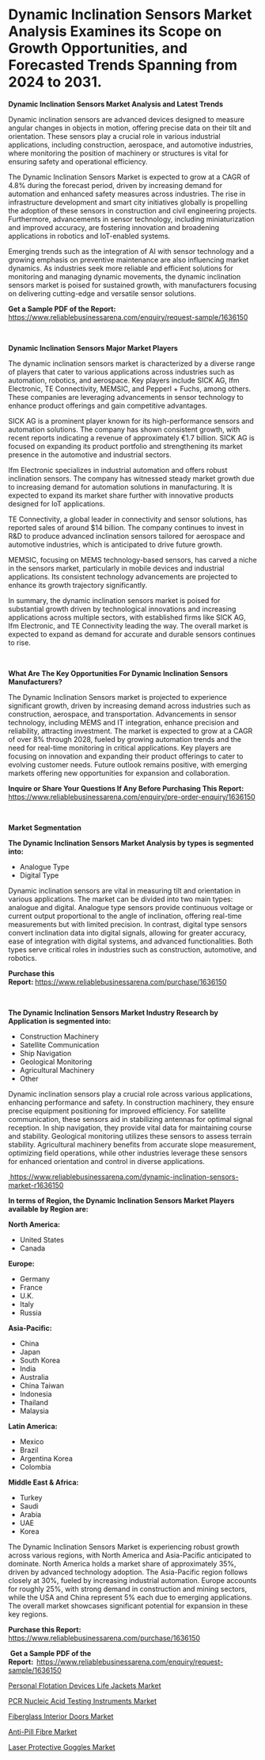 <p><h1>Dynamic Inclination Sensors Market Analysis Examines its Scope on Growth Opportunities, and Forecasted Trends Spanning from 2024 to 2031.</h1></p><p><strong>Dynamic Inclination Sensors Market Analysis and Latest Trends</strong></p>
<p><p>Dynamic inclination sensors are advanced devices designed to measure angular changes in objects in motion, offering precise data on their tilt and orientation. These sensors play a crucial role in various industrial applications, including construction, aerospace, and automotive industries, where monitoring the position of machinery or structures is vital for ensuring safety and operational efficiency.</p><p>The Dynamic Inclination Sensors Market is expected to grow at a CAGR of 4.8% during the forecast period, driven by increasing demand for automation and enhanced safety measures across industries. The rise in infrastructure development and smart city initiatives globally is propelling the adoption of these sensors in construction and civil engineering projects. Furthermore, advancements in sensor technology, including miniaturization and improved accuracy, are fostering innovation and broadening applications in robotics and IoT-enabled systems.</p><p>Emerging trends such as the integration of AI with sensor technology and a growing emphasis on preventive maintenance are also influencing market dynamics. As industries seek more reliable and efficient solutions for monitoring and managing dynamic movements, the dynamic inclination sensors market is poised for sustained growth, with manufacturers focusing on delivering cutting-edge and versatile sensor solutions.</p></p>
<p><strong>Get a Sample PDF of the Report:&nbsp;</strong> <a href="https://www.reliablebusinessarena.com/enquiry/request-sample/1636150">https://www.reliablebusinessarena.com/enquiry/request-sample/1636150</a></p>
<p>&nbsp;</p>
<p><strong>Dynamic Inclination Sensors Major Market Players</strong></p>
<p><p>The dynamic inclination sensors market is characterized by a diverse range of players that cater to various applications across industries such as automation, robotics, and aerospace. Key players include SICK AG, Ifm Electronic, TE Connectivity, MEMSIC, and Pepperl + Fuchs, among others. These companies are leveraging advancements in sensor technology to enhance product offerings and gain competitive advantages.</p><p>SICK AG is a prominent player known for its high-performance sensors and automation solutions. The company has shown consistent growth, with recent reports indicating a revenue of approximately €1.7 billion. SICK AG is focused on expanding its product portfolio and strengthening its market presence in the automotive and industrial sectors.</p><p>Ifm Electronic specializes in industrial automation and offers robust inclination sensors. The company has witnessed steady market growth due to increasing demand for automation solutions in manufacturing. It is expected to expand its market share further with innovative products designed for IoT applications.</p><p>TE Connectivity, a global leader in connectivity and sensor solutions, has reported sales of around $14 billion. The company continues to invest in R&D to produce advanced inclination sensors tailored for aerospace and automotive industries, which is anticipated to drive future growth.</p><p>MEMSIC, focusing on MEMS technology-based sensors, has carved a niche in the sensors market, particularly in mobile devices and industrial applications. Its consistent technology advancements are projected to enhance its growth trajectory significantly.</p><p>In summary, the dynamic inclination sensors market is poised for substantial growth driven by technological innovations and increasing applications across multiple sectors, with established firms like SICK AG, Ifm Electronic, and TE Connectivity leading the way. The overall market is expected to expand as demand for accurate and durable sensors continues to rise.</p></p>
<p>&nbsp;</p>
<p><strong>What Are The Key Opportunities For Dynamic Inclination Sensors Manufacturers?</strong></p>
<p><p>The Dynamic Inclination Sensors market is projected to experience significant growth, driven by increasing demand across industries such as construction, aerospace, and transportation. Advancements in sensor technology, including MEMS and IT integration, enhance precision and reliability, attracting investment. The market is expected to grow at a CAGR of over 8% through 2028, fueled by growing automation trends and the need for real-time monitoring in critical applications. Key players are focusing on innovation and expanding their product offerings to cater to evolving customer needs. Future outlook remains positive, with emerging markets offering new opportunities for expansion and collaboration.</p></p>
<p><strong>Inquire or Share Your Questions If Any Before Purchasing This Report:</strong> <a href="https://www.reliablebusinessarena.com/enquiry/pre-order-enquiry/1636150">https://www.reliablebusinessarena.com/enquiry/pre-order-enquiry/1636150</a></p>
<p>&nbsp;</p>
<p><strong>Market Segmentation</strong></p>
<p><strong>The Dynamic Inclination Sensors Market Analysis by types is segmented into:</strong></p>
<p><ul><li>Analogue Type</li><li>Digital Type</li></ul></p>
<p><p>Dynamic inclination sensors are vital in measuring tilt and orientation in various applications. The market can be divided into two main types: analogue and digital. Analogue type sensors provide continuous voltage or current output proportional to the angle of inclination, offering real-time measurements but with limited precision. In contrast, digital type sensors convert inclination data into digital signals, allowing for greater accuracy, ease of integration with digital systems, and advanced functionalities. Both types serve critical roles in industries such as construction, automotive, and robotics.</p></p>
<p><strong>Purchase this Report:&nbsp;</strong><a href="https://www.reliablebusinessarena.com/purchase/1636150">https://www.reliablebusinessarena.com/purchase/1636150</a></p>
<p>&nbsp;</p>
<p><strong>The Dynamic Inclination Sensors Market Industry Research by Application is segmented into:</strong></p>
<p><ul><li>Construction Machinery</li><li>Satellite Communication</li><li>Ship Navigation</li><li>Geological Monitoring</li><li>Agricultural Machinery</li><li>Other</li></ul></p>
<p><p>Dynamic inclination sensors play a crucial role across various applications, enhancing performance and safety. In construction machinery, they ensure precise equipment positioning for improved efficiency. For satellite communication, these sensors aid in stabilizing antennas for optimal signal reception. In ship navigation, they provide vital data for maintaining course and stability. Geological monitoring utilizes these sensors to assess terrain stability. Agricultural machinery benefits from accurate slope measurement, optimizing field operations, while other industries leverage these sensors for enhanced orientation and control in diverse applications.</p></p>
<p><a href="https://www.reliablebusinessarena.com/dynamic-inclination-sensors-market-r1636150">&nbsp;https://www.reliablebusinessarena.com/dynamic-inclination-sensors-market-r1636150</a></p>
<p><strong>In terms of Region, the Dynamic Inclination Sensors Market Players available by Region are:</strong></p>
<p>
    <p> <strong> North America: </strong>
        <ul>
            <li>United States</li>
            <li>Canada</li>
        </ul>
        </p> 
    <p> <strong> Europe: </strong>
        <ul>
            <li>Germany</li>
            <li>France</li>
            <li>U.K.</li>
            <li>Italy</li>
            <li>Russia</li>
        </ul>
        </p> 
    <p> <strong> Asia-Pacific: </strong>
        <ul>
            <li>China</li>
            <li>Japan</li>
            <li>South Korea</li>
            <li>India</li>
            <li>Australia</li>
            <li>China Taiwan</li>
            <li>Indonesia</li>
            <li>Thailand</li>
            <li>Malaysia</li>
        </ul>
        </p> 
    <p> <strong> Latin America: </strong>
        <ul>
            <li>Mexico</li>
            <li>Brazil</li>
            <li>Argentina Korea</li>
            <li>Colombia</li>
        </ul>
        </p> 
    <p> <strong> Middle East & Africa: </strong>
        <ul>
            <li>Turkey</li>
            <li>Saudi</li>
            <li>Arabia</li>
            <li>UAE</li>
            <li>Korea</li>
        </ul>
    </p>
    </p>
<p><p>The Dynamic Inclination Sensors Market is experiencing robust growth across various regions, with North America and Asia-Pacific anticipated to dominate. North America holds a market share of approximately 35%, driven by advanced technology adoption. The Asia-Pacific region follows closely at 30%, fueled by increasing industrial automation. Europe accounts for roughly 25%, with strong demand in construction and mining sectors, while the USA and China represent 5% each due to emerging applications. The overall market showcases significant potential for expansion in these key regions.</p></p>
<p><strong>Purchase this Report: </strong><a href="https://www.reliablebusinessarena.com/purchase/1636150">https://www.reliablebusinessarena.com/purchase/1636150</a></p>
<p>&nbsp;<strong>Get a Sample PDF of the Report:&nbsp;&nbsp;</strong><a href="https://www.reliablebusinessarena.com/enquiry/request-sample/1636150">https://www.reliablebusinessarena.com/enquiry/request-sample/1636150</a></p>
<p><strong></strong></p>
<p><p><a href="https://issuu.com/reportprime-2/docs/personal-flotation-devices-life-jac_465774cbc1e495">Personal Flotation Devices Life Jackets Market</a></p><p><a href="https://medium.com/@seamus.ocallaghan/pcr-nucleic-acid-testing-instruments-market-essentials-key-market-players-demand-drivers-and-roi-3d0e764e6921?postPublishedType=repub">PCR Nucleic Acid Testing Instruments Market</a></p><p><a href="https://www.linkedin.com/pulse/global-fiberglass-interior-doors-market-share-growth-opportunities-oxhif?trackingId=goSfj0XIQIS%2Bhel9pGDbfw%3D%3D">Fiberglass Interior Doors Market</a></p><p><a href="https://medium.com/@seamus.ocallaghan/strategic-roadmap-global-anti-pill-fibre-market-insights-and-opportunities-2024-2031-89769323d850?postPublishedType=repub">Anti-Pill Fibre Market</a></p><p><a href="https://issuu.com/reportprime-2/docs/laser-protective-goggles-market-siz_7e74e865f1fcbe">Laser Protective Goggles Market</a></p></p>